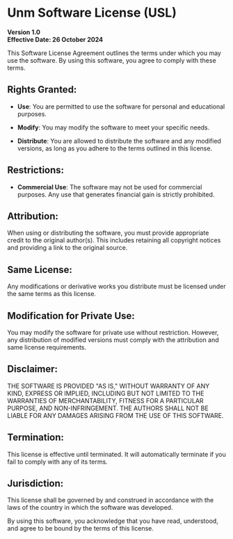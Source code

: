 # Unm Software License (USL)

**Version 1.0**  
**Effective Date: 26 October 2024**

This Software License Agreement outlines the terms under which you may use the software. By using this software, you agree to comply with these terms.

## Rights Granted:

- **Use**: You are permitted to use the software for personal and educational purposes.

- **Modify**: You may modify the software to meet your specific needs.

- **Distribute**: You are allowed to distribute the software and any modified versions, as long as you adhere to the terms outlined in this license.

## Restrictions:

- **Commercial Use**: The software may not be used for commercial purposes. Any use that generates financial gain is strictly prohibited.

## Attribution:

When using or distributing the software, you must provide appropriate credit to the original author(s). This includes retaining all copyright notices and providing a link to the original source.

## Same License:

Any modifications or derivative works you distribute must be licensed under the same terms as this license.

## Modification for Private Use:

You may modify the software for private use without restriction. However, any distribution of modified versions must comply with the attribution and same license requirements.

## Disclaimer:

THE SOFTWARE IS PROVIDED "AS IS," WITHOUT WARRANTY OF ANY KIND, EXPRESS OR IMPLIED, INCLUDING BUT NOT LIMITED TO THE WARRANTIES OF MERCHANTABILITY, FITNESS FOR A PARTICULAR PURPOSE, AND NON-INFRINGEMENT. THE AUTHORS SHALL NOT BE LIABLE FOR ANY DAMAGES ARISING FROM THE USE OF THIS SOFTWARE.

## Termination:

This license is effective until terminated. It will automatically terminate if you fail to comply with any of its terms.

## Jurisdiction:

This license shall be governed by and construed in accordance with the laws of the country in which the software was developed.

By using this software, you acknowledge that you have read, understood, and agree to be bound by the terms of this license.
